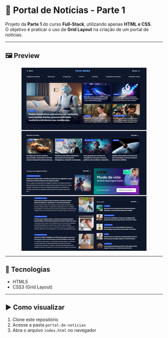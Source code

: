 # 📰 Portal de Notícias - Parte 1

Projeto da **Parte 1** do curso **Full-Stack**, utilizando apenas **HTML e CSS**.  
O objetivo é praticar o uso de **Grid Layout** na criação de um portal de notícias.

---

## 🖼️ Preview

<p align="center">
  <img src="./assets/img-preview1.png" alt="Preview Portal de Notícias" width="400px"><br>
  <img src="./assets/img-preview2.png" alt="Preview Portal de Notícias" width="400px"><br>
  <img src="./assets/img-preview3.png" alt="Preview Portal de Notícias" width="400px">
</p>

---

## 🚀 Tecnologias

- HTML5  
- CSS3 (Grid Layout)

---

## ▶️ Como visualizar

1. Clone este repositório  
2. Acesse a pasta `portal-de-noticias`  
3. Abra o arquivo `index.html` no navegador
